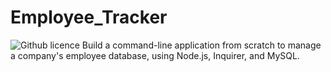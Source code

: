 # Employee_Tracker

![Github licence](http://img.shields.io/badge/license-MIT-purple.svg)
Build a command-line application from scratch to manage a company's employee database, using Node.js, Inquirer, and MySQL.


